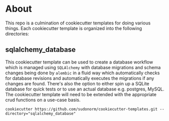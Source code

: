 # About

This repo is a culmination of cookiecutter templates for doing various things. Each cookiecutter template is organized into the following directories:

## sqlalchemy_database
This cookiecutter template can be used to create a database workflow which is managed using `SQLAlchemy` with database migrations and schema changes being done by `alembic` in a fluid way which automatically checks for database revisions and automatically executes the migrations if any changes are found. There's also the option to either spin up a SQLite database for quick tests or to use an actual database e.g. postgres, MySQL. The cookiecutter template will need to be extended with the appropriate crud functions on a use-case basis.

    cookiecutter https://github.com/sudonorm/cookiecutter-templates.git --directory="sqlalchemy_database"